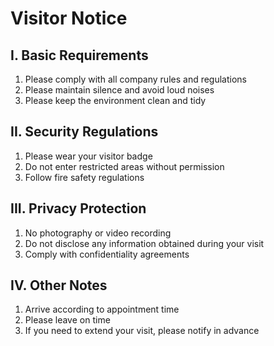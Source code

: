 # Visitor Notice

## I. Basic Requirements

1. Please comply with all company rules and regulations
2. Please maintain silence and avoid loud noises
3. Please keep the environment clean and tidy

## II. Security Regulations

1. Please wear your visitor badge
2. Do not enter restricted areas without permission
3. Follow fire safety regulations

## III. Privacy Protection

1. No photography or video recording
2. Do not disclose any information obtained during your visit
3. Comply with confidentiality agreements

## IV. Other Notes

1. Arrive according to appointment time
2. Please leave on time
3. If you need to extend your visit, please notify in advance 